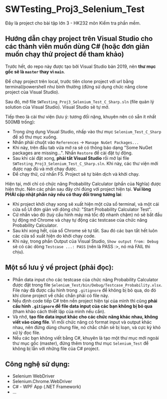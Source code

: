 # SWTesting_Proj3_Selenium_Test

Đây là project cho bài tập lớn 3 - HK232 môn Kiểm tra phần mềm.

## Hướng dẫn chạy project trên Visual Studio cho các thành viên muốn dùng C# (hoặc đơn giản muốn chạy thử project để tham khảo)

Trước hết, do repo này được tạo bởi Visual Studio bản 2019, nên **thư mục gốc sẽ là `master` thay vì `main`**.

Để chạy project trên local, trước tiên clone project với url bằng terminal/powershell như bình thường (đừng sử dụng chức năng clone project của Visual Studio).

Sau đó, mở file `SWTesting_Proj3_Selenium_Test_C_Sharp.sln` (file quản lý solution của Visual Studio). Visual Studio sẽ tự mở.

Tiếp theo là cài thư viện (lưu ý: tương đối nặng, khuyên nên có sẵn ít nhất 500MB trống):
- Trong ứng dụng Visual Studio, nhấp vào thư mục `Selenium_Test_C_Sharp` để xổ thư mục xuống.
- Nhấn phải chuột vào `References` -> `Manage NuGet Packages...`
- Khi này, trên đầu tab vửa mở ra sẽ có thông báo dạng "Some NuGet packages are missing...". Nhấn `Restore` để cài đặt tự động.
- Sau khi cài đặt xong, **phải tắt Visual Studio** rồi mở lại file `SWTesting_Proj3_Selenium_Test_C_Sharp.sln`. Khi này, các thư viện mới được nạp đủ và mới chạy được.
- Để chạy thử, cứ nhấn F5. Project sẽ tự biên dịch và khởi chạy.

Hiện tại, mới chỉ có chức năng Probability Calculator (phần của Nghĩa) được hiện thực. Nên các phần sau đây chỉ đúng với project hiện tại. **Vui lòng PHẢI cập nhật phần này nếu có thay đổi trong tương lai**:
- Khi project khởi chạy xong sẽ xuất hiện một cửa sổ terminal, và một cái cửa sổ UI đơn giản với dòng chữ: "Start Probability Calculator Test".
- Cứ nhấn vào đó (tuỳ cấu hình máy mà tốc độ nhanh chậm) nó sẽ bắt đầu tự động mở Chrome và chạy tự động các testcase của chức năng Probability Calculator.
- Sau khi xong hết, của sổ Chrome sẽ tự tắt. Sau đó các bạn tắt hết luôn các cửa sổ xuất hiện do khởi chạy code.
- Khi này, trong phần Output của Visual Studio, `Show output from: Debug` sẽ có các dòng `Testcase ...: PASS` (nên là PASS :>, nó mà FAIL thì chịu).

## Một số lưu ý về project (phải đọc):

- Phần data input cho các testcase của chức năng Probability Calculator được đặt trong file `Selenium_Test/bin/Debug/Testcase_Probability.xlsx`. File này đã được cấu hình trong `.gitignore` để không bị bỏ qua, do đó khi clone project về chắc chắn phải có file này.
- Nếu định code tiếp C# trên nền project hiện tại của mình thì cũng **phải cấu hình `.gitignore` để file data input của các bạn không bị bỏ qua** (tham khảo cách thiết lập của mình nếu cần).
- Và nhớ, **tạo file data input khác cho các chức năng khác nhau, không viết vào cùng file**. Vì mỗi chức năng có format input và output khác nhau, nên đừng dùng chung file, nó chắc chắn sẽ bị loạn, và cực kỳ khó xử lý đọc file.
- Nếu các bạn không viết bằng C#, khuyên là tạo một thư mục mới ngoài thư mục gốc (master), đừng thêm trong thư mục `Selenium_Test` để không bị lẫn với những file của C# project.

## Công nghệ sử dụng:

- Selenium WebDriver
- Selenium.Chrome.WebDriver
- C# - WPF App (.NET Framework)
- ...
